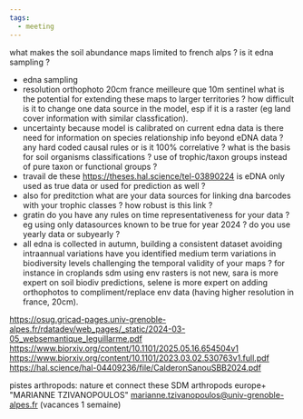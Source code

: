 ```yaml
---
tags:
  - meeting
---
```

what makes the soil abundance maps limited to french alps ? is it edna sampling ?
- edna sampling
- resolution orthophoto 20cm france meilleure que 10m sentinel
what is the potential for extending these maps to larger territories ? how difficult is it to change one data source in the model, esp if it is a raster (eg land cover information with similar classfication).
- uncertainty because model is calibrated on current edna data
is there need for information on species relationship info beyond eDNA data ? any hard coded causal rules or is it 100% correlative ?
what is the basis for soil organisms classifications ? use of trophic/taxon groups instead of pure taxon or functional groups ?
- travail de these https://theses.hal.science/tel-03890224
is eDNA only used as true data or used for prediction as well ? 
- also for preditction
what are your data sources for linking dna barcodes with your trophic classes ? how robust is this link ?
- gratin
do you have any rules on time representativeness for your data ? eg using only datasources known to be true for year 2024 ? do you use yearly data or subyearly ? 
- all edna is collected in autumn, building a consistent dataset avoiding intraannual variations
have you identified medium term variations in biodiversity levels challenging the temporal validity of your maps ? for instance in croplands
sdm using env rasters is not new, sara is more expert on soil biodiv predictions, selene is more expert on adding orthophotos to compliment/replace env data (having higher resolution in france, 20cm).


https://osug.gricad-pages.univ-grenoble-alpes.fr/rdatadev/web_pages/_static/2024-03-05_websemantique_leguillarme.pdf
https://www.biorxiv.org/content/10.1101/2025.05.16.654504v1
https://www.biorxiv.org/content/10.1101/2023.03.02.530763v1.full.pdf
https://hal.science/hal-04409236/file/CalderonSanouSBB2024.pdf

pistes arthropods: nature et connect
these SDM arthropods europe+ "MARIANNE TZIVANOPOULOS" <marianne.tzivanopoulos@univ-grenoble-alpes.fr> (vacances 1 semaine)